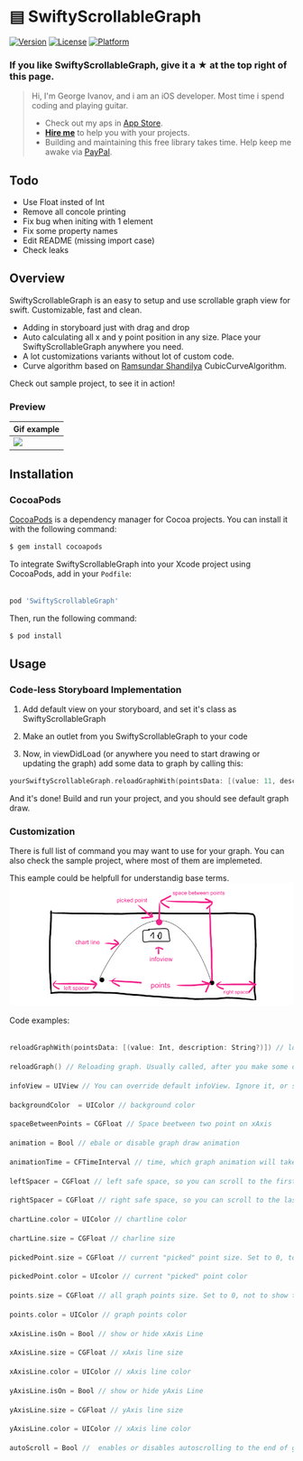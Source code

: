 # ▤ SwiftyScrollableGraph
[![Version](https://img.shields.io/cocoapods/v/SideMenu.svg?style=flat)](http://cocoapods.org/pods/swiftyScrollableGraph)
[![License](https://img.shields.io/cocoapods/l/SideMenu.svg?style=flat)](http://cocoapods.org/pods/swiftyScrollableGraph)
[![Platform](https://img.shields.io/cocoapods/p/SideMenu.svg?style=flat)](http://cocoapods.org/pods/swiftyScrollableGraph)

### If you like SwiftyScrollableGraph, give it a ★ at the top right of this page.

> Hi, I'm George Ivanov, and i am an iOS developer. Most time i spend coding and playing guitar.
> * Check out my aps in [App Store](https://itunes.apple.com/us/developer/george-ivanov/id1287458597).
> * [**Hire me**](mailto:omfghelo@gmail.com) to help you with your projects. 
> * Building and maintaining this free library takes time. Help keep me awake via [PayPal](https://www.paypal.me/IvanovGeorge).

## Todo
 * Use Float insted of Int
 * Remove all concole printing
 * Fix bug when initing with 1 element
 * Fix some property names
 * Edit README (missing import case)
 * Check leaks

## Overview

SwiftyScrollableGraph is an easy to setup and use scrollable graph view for swift. Customizable, fast and clean.
 * Adding in storyboard just with drag and drop 
 * Auto calculating all x and y point position in any size. Place your SwiftyScrollableGraph anywhere you need.
 * A lot customizations variants without lot of custom code.
 * Curve algorithm based on [Ramsundar Shandilya](https://github.com/Ramshandilya) CubicCurveAlgorithm.
 
Check out sample project, to see it in action!

### Preview

| Gif example | 
| --- |
| ![](etc/example.gif) |

## Installation
### CocoaPods

[CocoaPods](http://cocoapods.org) is a dependency manager for Cocoa projects. You can install it with the following command:

```bash
$ gem install cocoapods
```

To integrate SwiftyScrollableGraph into your Xcode project using CocoaPods, add in your `Podfile`:

```ruby

pod 'SwiftyScrollableGraph'

```

Then, run the following command:

```bash
$ pod install
```

## Usage
### Code-less Storyboard Implementation

1. Add default view on your storyboard, and set it's class as SwiftyScrollableGraph

2. Make an outlet from you SwiftyScrollableGraph to your code

3. Now, in viewDidLoad (or anywhere you need to start drawing or updating the graph) add some data to graph by calling this: 
``` swift
yourSwiftyScrollableGraph.reloadGraphWith(pointsData: [(value: 11, description: "Jan."),(value: 2, description: "Feb."),(value: 33, description: "Mar."),(value: 0, description: "Apr.")])
```
And it's done! Build and run your project, and you should see default graph draw. 

### Customization

There is full list of command you may want to use for your graph. You can also check the sample project, where most of them are implemeted.

This eample could be helpfull for understandig base terms.
![](etc/example.png)


Code examples:

``` swift

reloadGraphWith(pointsData: [(value: Int, description: String?)]) // loads data to graph and draw it. Value is point y-axis coordinate. Description is an optional field, that would show in infoView and(or) on xAxisLine.

reloadGraph() // Reloading graph. Usually called, after you make some design changes, without reloading the point values.  

infoView = UIView // You can override default infoView. Ignore it, or set to nil to use default infoView if you dont need custom implementation.

backgroundColor  = UIColor // background color

spaceBetweenPoints = CGFloat // Space beetween two point on xAxis

animation = Bool // ebale or disable graph draw animation

animationTime = CFTimeInterval // time, which graph animation will take if enabled

leftSpacer = CGFloat // left safe space, so you can scroll to the first point

rightSpacer = CGFloat // right safe space, so you can scroll to the last point

chartLine.color = UIColor // chartline color

chartLine.size = CGFloat // charline size

pickedPoint.size = CGFloat // current "picked" point size. Set to 0, to not to show it

pickedPoint.color = UIcolor // current "picked" point color

points.size = CGFloat // all graph points size. Set to 0, not to show them

points.color = UIColor // graph points color

xAxisLine.isOn = Bool // show or hide xAxis Line

xAxisLine.size = CGFloat // xAxis line size 

xAxisLine.color = UIColor // xAxis line color

yAxisLine.isOn = Bool // show or hide yAxis Line

yAxisLine.size = CGFloat // yAxis line size 

yAxisLine.color = UIColor // xAxis line color

autoScroll = Bool //  enables or disables autoscrolling to the end of graph on draw  


```
